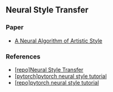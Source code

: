 ## Neural Style Transfer
### Paper
- [A Neural Algorithm of Artistic Style](https://arxiv.org/abs/1508.06576)  
### References
- [[repo]Neural Style Transfer](https://github.com/titu1994/Neural-Style-Transfer)  
- [[pytorch]pytorch neural style tutorial](https://pytorch.org/tutorials/advanced/neural_style_tutorial.html)  
- [[repo]pytorch neural style tutorial](https://github.com/pytorch/tutorials/blob/master/advanced_source/neural_style_tutorial.py)  

